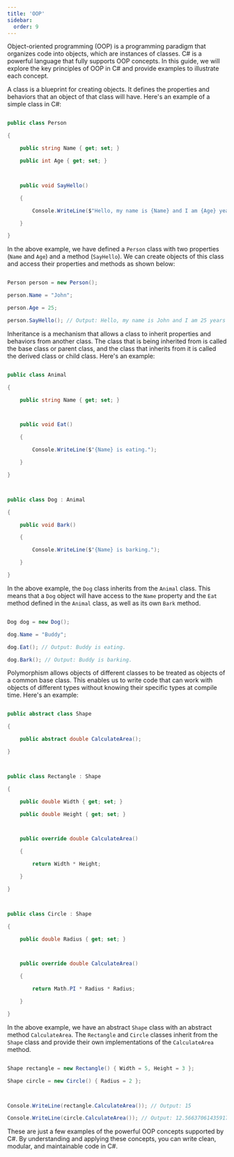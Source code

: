 ```yaml
---
title: 'OOP'
sidebar:
  order: 9
---
```


 



Object-oriented programming (OOP) is a programming paradigm that organizes code into objects, which are instances of classes. C# is a powerful language that fully supports OOP concepts. In this guide, we will explore the key principles of OOP in C# and provide examples to illustrate each concept.





A class is a blueprint for creating objects. It defines the properties and behaviors that an object of that class will have. Here's an example of a simple class in C#:



```csharp

public class Person

{

    public string Name { get; set; }

    public int Age { get; set; }



    public void SayHello()

    {

        Console.WriteLine($"Hello, my name is {Name} and I am {Age} years old.");

    }

}

```



In the above example, we have defined a `Person` class with two properties (`Name` and `Age`) and a method (`SayHello`). We can create objects of this class and access their properties and methods as shown below:



```csharp

Person person = new Person();

person.Name = "John";

person.Age = 25;

person.SayHello(); // Output: Hello, my name is John and I am 25 years old.

```





Inheritance is a mechanism that allows a class to inherit properties and behaviors from another class. The class that is being inherited from is called the base class or parent class, and the class that inherits from it is called the derived class or child class. Here's an example:



```csharp

public class Animal

{

    public string Name { get; set; }



    public void Eat()

    {

        Console.WriteLine($"{Name} is eating.");

    }

}



public class Dog : Animal

{

    public void Bark()

    {

        Console.WriteLine($"{Name} is barking.");

    }

}

```



In the above example, the `Dog` class inherits from the `Animal` class. This means that a `Dog` object will have access to the `Name` property and the `Eat` method defined in the `Animal` class, as well as its own `Bark` method.



```csharp

Dog dog = new Dog();

dog.Name = "Buddy";

dog.Eat(); // Output: Buddy is eating.

dog.Bark(); // Output: Buddy is barking.

```





Polymorphism allows objects of different classes to be treated as objects of a common base class. This enables us to write code that can work with objects of different types without knowing their specific types at compile time. Here's an example:



```csharp

public abstract class Shape

{

    public abstract double CalculateArea();

}



public class Rectangle : Shape

{

    public double Width { get; set; }

    public double Height { get; set; }



    public override double CalculateArea()

    {

        return Width * Height;

    }

}



public class Circle : Shape

{

    public double Radius { get; set; }



    public override double CalculateArea()

    {

        return Math.PI * Radius * Radius;

    }

}

```



In the above example, we have an abstract `Shape` class with an abstract method `CalculateArea`. The `Rectangle` and `Circle` classes inherit from the `Shape` class and provide their own implementations of the `CalculateArea` method.



```csharp

Shape rectangle = new Rectangle() { Width = 5, Height = 3 };

Shape circle = new Circle() { Radius = 2 };



Console.WriteLine(rectangle.CalculateArea()); // Output: 15

Console.WriteLine(circle.CalculateArea()); // Output: 12.566370614359172

```



These are just a few examples of the powerful OOP concepts supported by C#. By understanding and applying these concepts, you can write clean, modular, and maintainable code in C#.
